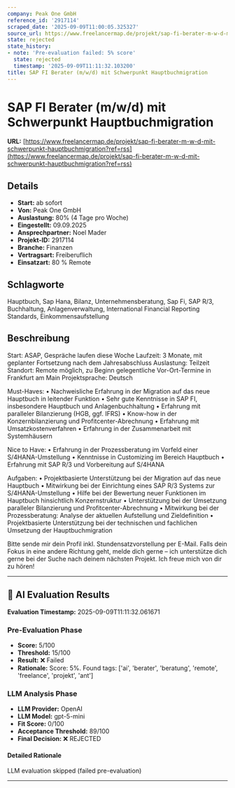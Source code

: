 ```yaml
---
company: Peak One GmbH
reference_id: '2917114'
scraped_date: '2025-09-09T11:00:05.325327'
source_url: https://www.freelancermap.de/projekt/sap-fi-berater-m-w-d-mit-schwerpunkt-hauptbuchmigration?ref=rss
state: rejected
state_history:
- note: 'Pre-evaluation failed: 5% score'
  state: rejected
  timestamp: '2025-09-09T11:11:32.103200'
title: SAP FI Berater (m/w/d) mit Schwerpunkt Hauptbuchmigration
---
```



# SAP FI Berater (m/w/d) mit Schwerpunkt Hauptbuchmigration
**URL:** [https://www.freelancermap.de/projekt/sap-fi-berater-m-w-d-mit-schwerpunkt-hauptbuchmigration?ref=rss](https://www.freelancermap.de/projekt/sap-fi-berater-m-w-d-mit-schwerpunkt-hauptbuchmigration?ref=rss)
## Details
- **Start:** ab sofort
- **Von:** Peak One GmbH
- **Auslastung:** 80% (4 Tage pro Woche)
- **Eingestellt:** 09.09.2025
- **Ansprechpartner:** Noel Mader
- **Projekt-ID:** 2917114
- **Branche:** Finanzen
- **Vertragsart:** Freiberuflich
- **Einsatzart:** 80
                                                % Remote

## Schlagworte
Hauptbuch, Sap Hana, Bilanz, Unternehmensberatung, Sap Fi, SAP R/3, Buchhaltung, Anlagenverwaltung, International Financial Reporting Standards, Einkommensaufstellung

## Beschreibung
Start: ASAP, Gespräche laufen diese Woche
Laufzeit: 3 Monate, mit geplanter Fortsetzung nach dem Jahresabschluss
Auslastung: Teilzeit
Standort: Remote möglich, zu Beginn gelegentliche Vor-Ort-Termine in Frankfurt am Main
Projektsprache: Deutsch

Must-Haves:
• Nachweisliche Erfahrung in der Migration auf das neue Hauptbuch in leitender Funktion
• Sehr gute Kenntnisse in SAP FI, insbesondere Hauptbuch und Anlagenbuchhaltung
• Erfahrung mit paralleler Bilanzierung (HGB, ggf. IFRS)
• Know-how in der Konzernbilanzierung und Profitcenter-Abrechnung
• Erfahrung mit Umsatzkostenverfahren
• Erfahrung in der Zusammenarbeit mit Systemhäusern

Nice to Have:
• Erfahrung in der Prozessberatung im Vorfeld einer S/4HANA-Umstellung
• Kenntnisse in Customizing im Bereich Hauptbuch
• Erfahrung mit SAP R/3 und Vorbereitung auf S/4HANA

Aufgaben:
• Projektbasierte Unterstützung bei der Migration auf das neue Hauptbuch
• Mitwirkung bei der Einrichtung eines SAP R/3 Systems zur S/4HANA-Umstellung
• Hilfe bei der Bewertung neuer Funktionen im Hauptbuch hinsichtlich Konzernstruktur
• Unterstützung bei der Umsetzung paralleler Bilanzierung und Profitcenter-Abrechnung
• Mitwirkung bei der Prozessberatung: Analyse der aktuellen Aufstellung und Zieldefinition
• Projektbasierte Unterstützung bei der technischen und fachlichen Umsetzung der Hauptbuchmigration

Bitte sende mir dein Profil inkl. Stundensatzvorstellung per E-Mail. Falls dein Fokus in eine andere Richtung geht, melde dich gerne – ich unterstütze dich gerne bei der Suche nach deinem nächsten Projekt. Ich freue mich von dir zu hören!

---

## 🤖 AI Evaluation Results

**Evaluation Timestamp:** 2025-09-09T11:11:32.061671

### Pre-Evaluation Phase
- **Score:** 5/100
- **Threshold:** 15/100
- **Result:** ❌ Failed
- **Rationale:** Score: 5%. Found tags: ['ai', 'berater', 'beratung', 'remote', 'freelance', 'projekt', 'ant']

### LLM Analysis Phase
- **LLM Provider:** OpenAI
- **LLM Model:** gpt-5-mini
- **Fit Score:** 0/100
- **Acceptance Threshold:** 89/100
- **Final Decision:** ❌ REJECTED

#### Detailed Rationale
LLM evaluation skipped (failed pre-evaluation)

---
